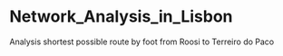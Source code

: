 # Network_Analysis_in_Lisbon
Analysis shortest possible route by foot from Roosi to Terreiro do Paco 

